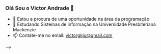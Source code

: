 ### Olá Sou o Victor Andrade 👋

- 🔭 Estou a procura de uma oportunidade na área da programação
- 🌱 Estudando Sistemas de informação na Universidade Presbiteriana Mackenzie
- 📫 Contate-me no email: victorgkju@gmail.com

-->
